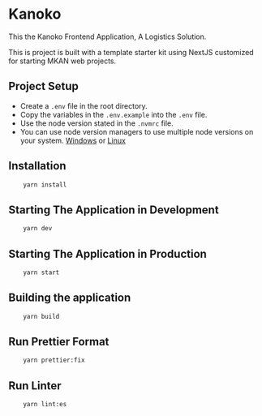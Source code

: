 # Kanoko

This the Kanoko Frontend Application, A Logistics Solution.

This is project is built with a template starter kit using NextJS customized for starting MKAN web projects.



## Project Setup

-   Create a `.env` file in the root directory.
-   Copy the variables in the `.env.example` into the `.env` file.
-   Use the node version stated in the `.nvmrc` file.
-   You can use node version managers to use multiple node versions on your system. [Windows](https://github.com/coreybutler/nvm-windows) or [Linux](https://www.digitalocean.com/community/tutorials/how-to-install-node-js-on-ubuntu-22-04#option-3-installing-node-using-the-node-version-manager)

## Installation

```bash
    yarn install
```

## Starting The Application in Development

```bash
    yarn dev
```

## Starting The Application in Production

```bash
    yarn start
```

## Building the application

```bash
    yarn build
```

## Run Prettier Format

```bash
    yarn prettier:fix
```

## Run Linter

```bash
    yarn lint:es
```
